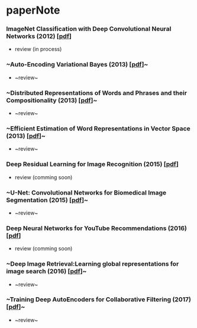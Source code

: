 # paperNote

### ImageNet Classification with Deep Convolutional Neural Networks (2012) [[pdf](https://papers.nips.cc/paper/4824-imagenet-classification-with-deep-convolutional-neural-networks.pdf)]
- review (in process)

### ~Auto-Encoding Variational Bayes (2013) [[pdf](https://arxiv.org/pdf/1312.6114.pdf)]~
- ~review~

### ~Distributed Representations of Words and Phrases and their Compositionality (2013) [[pdf](https://papers.nips.cc/paper/5021-distributed-representations-of-words-and-phrases-and-their-compositionality.pdf)]~
- ~review~

### ~Efficient Estimation of Word Representations in Vector Space (2013) [[pdf](https://arxiv.org/pdf/1301.3781.pdf)]~
- ~review~

### Deep Residual Learning for Image Recognition (2015) [[pdf](https://arxiv.org/pdf/1512.03385.pdf)]
- review (comming soon)

### ~U-Net: Convolutional Networks for Biomedical Image Segmentation (2015) [[pdf](https://arxiv.org/pdf/1505.04597.pdf)]~
- ~review~

### Deep Neural Networks for YouTube Recommendations (2016) [[pdf](https://static.googleusercontent.com/media/research.google.com/en//pubs/archive/45530.pdf)]
- review (comming soon)

### ~Deep Image Retrieval:Learning global representations for image search (2016) [[pdf](https://arxiv.org/pdf/1604.01325.pdf)]~
- ~review~

### ~Training Deep AutoEncoders for Collaborative Filtering (2017) [[pdf](https://arxiv.org/pdf/1708.01715.pdf)]~
- ~review~
